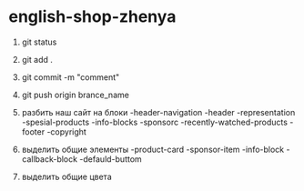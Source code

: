# english-shop-zhenya

1. git status
2. git add .
3. git commit -m "comment"
4. git push origin brance_name

5. разбить наш сайт на блоки
   -header-navigation
   -header
   -representation
   -spesial-products
   -info-blocks
   -sponsorc
   -recently-watched-products
   -footer
   -copyright
6. выделить общие элементы
   -product-card
   -sponsor-item
   -info-block
   -callback-block
   -defauld-buttom
7. выделить общие цвета

